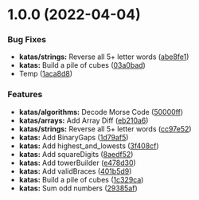 # 1.0.0 (2022-04-04)


### Bug Fixes

* **katas/strings:** Reverse all 5+ letter words ([abe8fe1](https://github.com/roalcantara/katas-nodejs/commit/abe8fe16335bac79205eed1b6f7c0777997226ae))
* **katas:** Build a pile of cubes ([03a0bad](https://github.com/roalcantara/katas-nodejs/commit/03a0bad17fa362f19db87408467c0eb4898fa9ac))
* Temp ([1aca8d8](https://github.com/roalcantara/katas-nodejs/commit/1aca8d8f69fa697008c20661ee452df860d82324))


### Features

* **katas/algorithms:** Decode Morse Code ([50000ff](https://github.com/roalcantara/katas-nodejs/commit/50000ff1adbafbced774368b569f17b4ee6a5147))
* **katas/arrays:** Add Array Diff ([eb210a6](https://github.com/roalcantara/katas-nodejs/commit/eb210a6e1f9340337a7a890d25410c230553a9ac))
* **katas/strings:** Reverse all 5+ letter words ([cc97e52](https://github.com/roalcantara/katas-nodejs/commit/cc97e52ace816d5db4ea4e9247505bd35c9a06b0))
* **katas:** Add BinaryGaps ([1d79af5](https://github.com/roalcantara/katas-nodejs/commit/1d79af549fc8736693839fa654d26b361f01fb53))
* **katas:** Add highest_and_lowests ([3f408cf](https://github.com/roalcantara/katas-nodejs/commit/3f408cfe4ab03d7fd27dbc2e1eb37b96d363f5c5))
* **katas:** Add squareDigits ([8aedf52](https://github.com/roalcantara/katas-nodejs/commit/8aedf5218212d721fd91c60dd7021d766d1e41db))
* **katas:** Add towerBuilder ([e478d30](https://github.com/roalcantara/katas-nodejs/commit/e478d304eb3ee9bfe69536be36ab7f796ad376b7))
* **katas:** Add validBraces ([401b5d9](https://github.com/roalcantara/katas-nodejs/commit/401b5d94368c33bfda417c6e305e30c55a864803))
* **katas:** Build a pile of cubes ([1c329ca](https://github.com/roalcantara/katas-nodejs/commit/1c329ca4519cde8b12caf5cafd6a19812e077619))
* **katas:** Sum odd numbers ([29385af](https://github.com/roalcantara/katas-nodejs/commit/29385afde255851b933f0c4f20e2ef058b7c4681))
